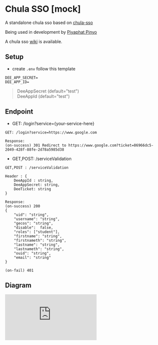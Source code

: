 # Chula SSO [mock]
A standalone chula sso based on [chula-sso](https://account.it.chula.ac.th/wiki/doku.php)

Being used in development by [Piyaphat Pinyo](https://www.github.com/remove158)

A chula sso [wiki](https://account.it.chula.ac.th/wiki/doku.php?id=how_does_it_work) is available.
## Setup
- create `.env` follow this template
```
DEE_APP_SECRET=
DEE_APP_ID=
```
> DeeAppSecret (default="test") </br>
> DeeAppId (default="test")

## Endpoint
- GET: /login?service={your-service-here}
```
GET: /login?service=https://www.google.com

Response: 
(on-success) 301 Redirect to https://www.google.com?ticket=86966dc5-2049-428f-88fe-2d78a5985d38
```
- GET,POST: /serviceValidation

```
GET,POST : /serviceValidation

Header : {
	DeeAppId : string, 
	DeeAppSecret: string, 
	DeeTicket: string
}

Response: 
(on-success) 200
{ 
	"uid": "string",
	"username": "string",
	"gecos": "string",
	"disable":  false,
	"roles": ["student"],
	"firstname": "string",
	"firstnameth": "string",
	"lastname": "string",
	"lastnameth": "string",
	"ouid": "string",
	"email": "string"
}

(on-fail) 401

```
## Diagram 
![chula-sso](https://account.it.chula.ac.th/wiki/lib/plugins/plantuml/img.php?width=0&height=0&title=PlantUML%20Graph&align=&version=2011-07-16&md5=f8f62ed0420593df3f158216f286b820)
